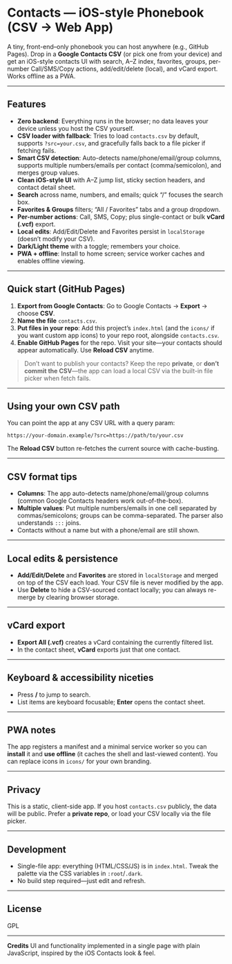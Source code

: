 # Contacts — iOS-style Phonebook (CSV → Web App)

A tiny, front-end–only phonebook you can host anywhere (e.g., GitHub Pages). Drop in a **Google Contacts CSV** (or pick one from your device) and get an iOS-style contacts UI with search, A–Z index, favorites, groups, per-number Call/SMS/Copy actions, add/edit/delete (local), and vCard export. Works offline as a PWA. 

---

## Features

* **Zero backend**: Everything runs in the browser; no data leaves your device unless you host the CSV yourself. 
* **CSV loader with fallback**: Tries to load `contacts.csv` by default, supports `?src=your.csv`, and gracefully falls back to a file picker if fetching fails. 
* **Smart CSV detection**: Auto-detects name/phone/email/group columns, supports multiple numbers/emails per contact (comma/semicolon), and merges group values. 
* **Clean iOS-style UI** with A–Z jump list, sticky section headers, and contact detail sheet. 
* **Search** across name, numbers, and emails; quick “/” focuses the search box. 
* **Favorites & Groups** filters; “All / Favorites” tabs and a group dropdown. 
* **Per-number actions**: Call, SMS, Copy; plus single-contact or bulk **vCard (.vcf)** export. 
* **Local edits**: Add/Edit/Delete and Favorites persist in `localStorage` (doesn’t modify your CSV). 
* **Dark/Light theme** with a toggle; remembers your choice. 
* **PWA + offline**: Install to home screen; service worker caches and enables offline viewing. 

---

## Quick start (GitHub Pages)

1. **Export from Google Contacts**: Go to Google Contacts → **Export** → choose **CSV**.
2. **Name the file** `contacts.csv`.
3. **Put files in your repo**: Add this project’s `index.html` (and the `icons/` if you want custom app icons) to your repo root, alongside `contacts.csv`.
4. **Enable GitHub Pages** for the repo. Visit your site—your contacts should appear automatically. Use **Reload CSV** anytime. 

> Don’t want to publish your contacts? Keep the repo **private**, or **don’t commit the CSV**—the app can load a local CSV via the built-in file picker when fetch fails. 

---

## Using your own CSV path

You can point the app at any CSV URL with a query param:

```
https://your-domain.example/?src=https://path/to/your.csv
```

The **Reload CSV** button re-fetches the current source with cache-busting. 

---

## CSV format tips

* **Columns**: The app auto-detects name/phone/email/group columns (common Google Contacts headers work out-of-the-box). 
* **Multiple values**: Put multiple numbers/emails in one cell separated by commas/semicolons; groups can be comma-separated. The parser also understands `:::` joins. 
* Contacts without a name but with a phone/email are still shown. 

---

## Local edits & persistence

* **Add/Edit/Delete** and **Favorites** are stored in `localStorage` and merged on top of the CSV each load. Your CSV file is never modified by the app. 
* Use **Delete** to hide a CSV-sourced contact locally; you can always re-merge by clearing browser storage. 

---

## vCard export

* **Export All (.vcf)** creates a vCard containing the currently filtered list.
* In the contact sheet, **vCard** exports just that one contact. 

---

## Keyboard & accessibility niceties

* Press **/** to jump to search.
* List items are keyboard focusable; **Enter** opens the contact sheet. 

---

## PWA notes

The app registers a manifest and a minimal service worker so you can **install** it and **use offline** (it caches the shell and last-viewed content). You can replace icons in `icons/` for your own branding. 

---

## Privacy

This is a static, client-side app. If you host `contacts.csv` publicly, the data will be public. Prefer a **private repo**, or load your CSV locally via the file picker. 

---

## Development

* Single-file app: everything (HTML/CSS/JS) is in `index.html`. Tweak the palette via the CSS variables in `:root`/`.dark`. 
* No build step required—just edit and refresh.

---

## License

GPL

---

**Credits**
UI and functionality implemented in a single page with plain JavaScript, inspired by the iOS Contacts look & feel. 
